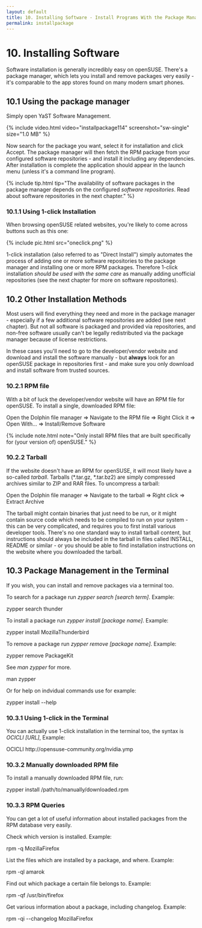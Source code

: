```yaml
---
layout: default
title: 10. Installing Software - Install Programs With the Package Manager
permalink: installpackage
---
```


# 10. Installing Software

Software installation is generally incredibly easy on openSUSE. There's a package manager, which lets you install and remove packages very easily - it's comparable to the app stores found on many modern smart phones.

## 10.1 Using the package manager

Simply open YaST Software Management.

{% include video.html video="installpackage114" screenshot="sw-single" size="1.0 MB" %}

Now search for the package you want, select it for installation and click Accept. The package manager will then fetch the RPM package from your configured software repositories - and install it including any dependencies. After installation is complete the application should appear in the launch menu (unless it's a command line program).

{% include tip.html tip="The availability of software packages in the package manager depends on the configured _software repositories_. Read about software repositories in the next chapter." %}

### 10.1.1 Using 1-click Installation

When browsing openSUSE related websites, you're likely to come across buttons such as this one:

{% include pic.html src="oneclick.png" %}

1-click installation (also referred to as "Direct Install") simply automates the process of adding one or more software repositories to the package manager and installing one or more RPM packages. Therefore 1-click installation <i>should be used with the same care</i> as manually adding unofficial repositories (see the next chapter for more on software repositories).<br/>

## 10.2 Other Installation Methods

Most users will find everything they need and more in the package manager - especially if a few additional software repositories are added (see next chapter). But not all software is packaged and provided via repositories, and non-free software usually can't be legally redistributed via the package manager because of license restrictions.

In these cases you'll need to go to the developer/vendor website and download and install the software manually - but <b>always</b> look for an openSUSE package in repositories first - and make sure you only download and install software from trusted sources.

### 10.2.1 RPM file

With a bit of luck the developer/vendor website will have an RPM file for openSUSE. To install a single, downloaded RPM file:

<div class="path">Open the Dolphin file manager =&gt; Navigate to the RPM file =&gt; Right Click it => Open With... => Install/Remove Software</div>

{% include note.html note="Only install RPM files that are built specifically for (your version of) openSUSE." %}

### 10.2.2 Tarball

If the website doesn't have an RPM for openSUSE, it will most likely have a so-called <i>tarball</i>. Tarballs (*.tar.gz, *.tar.bz2) are simply compressed archives similar to ZIP and RAR files. To uncompress a tarball:

<div class="path">Open the Dolphin file manager =&gt; Navigate to the tarball =&gt; Right click =&gt; Extract Archive</div>

The tarball might contain binaries that just need to be run, or it might contain source code which needs to be compiled to run on your system - this can be very complicated, and requires you to first install various developer tools. There's no one standard way to install tarball content, but instructions should always be included in the tarball in files called INSTALL, README or similar - or you should be able to find installation instructions on the website where you downloaded the tarball.

## 10.3 Package Management in the Terminal

If you wish, you can install and remove packages via a terminal too.

To search for a package run <i>zypper search [search term]</i>. Example:

<div class="cl">zypper search thunder</div>

To install a package run <i>zypper install [package name]</i>. Example:

<div class="clroot">zypper install MozillaThunderbird</div>

To remove a package run <i>zypper remove [package name]</i>. Example:

<div class="clroot">zypper remove PackageKit</div>

See <i>man zypper</i> for more.

<div class="cl">man zypper</div>

Or for help on indvidual commands use for example:

<div class="cl">zypper install --help</div>

### 10.3.1 Using 1-click in the Terminal

You can actually use 1-click installation in the terminal too, the syntax is <i>OCICLI [URL]</i>, Example:

<div class="clroot">OCICLI http://opensuse-community.org/nvidia.ymp</div>

### 10.3.2 Manually downloaded RPM file

To install a manually downloaded RPM file, run:

<div class="clroot">zypper install /path/to/manually/downloaded.rpm</div>

### 10.3.3 RPM Queries

You can get a lot of useful information about installed packages from the RPM database very easily.

Check which version is installed. Example:

<div class="cl">rpm -q MozillaFirefox</div>

List the files which are installed by a package, and where. Example:

<div class="cl">rpm -ql amarok</div>

Find out which package a certain file belongs to. Example:

<div class="cl">rpm -qf /usr/bin/firefox</div>

Get various information about a package, including changelog. Example:

<div class="cl">rpm -qi --changelog MozillaFirefox</div>
